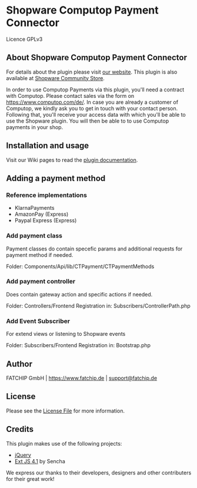 # Shopware Computop Payment Connector

Licence GPLv3

## About Shopware Computop Payment Connector
For details about the plugin please visit [our website](https://www.fatchip.de/Plugins/Shopware/Shopware-Computop-Payment-Connector.html).
This plugin is also available at [Shopware Community Store](https://store.shopware.com/fatch19156119985f/shopware-computop-payment-connector.html).

In order to use Computop Payments via this plugin, you'll need a contract with Computop. Please contact sales via the form on https://www.computop.com/de/. In case you are already a customer of Computop, we kindly ask you to get in touch with your contact person. Following that, you'll receive your access data with which you'll be able to use the Shopware plugin. You will then be able to to use Computop payments in your shop.


## Installation and usage
Visit our Wiki pages to read the [plugin documentation](https://wiki.fatchip.de/public/shopware-fatchipctpayment).

## Adding a payment method
### Reference implementations
* KlarnaPayments
* AmazonPay (Express)
* Paypal Express (Express)

### Add payment class
Payment classes do contain specefic params and additional requests for payment method if needed.

Folder: Components/Api/lib/CTPayment/CTPaymentMethods

### Add payment controller
Does contain gateway action and specific actions if needed.

Folder: Controllers/Frontend
Registration in: Subscribers/ControllerPath.php

### Add Event Subscriber
For extend views or listening to Shopware events

Folder: Subscribers/Frontend
Registration in: Bootstrap.php

## Author
FATCHIP GmbH | https://www.fatchip.de | support@fatchip.de 

## License
Please see the [License File](LICENSE.md) for more information.

## Credits
This plugin makes use of the following projects:

* [jQuery](https://js.foundation)
* [Ext JS 4.1](http://cdn.sencha.com/ext/gpl/4.1.1/) by Sencha


We express our thanks to their developers, designers and other contributers for their great work!
